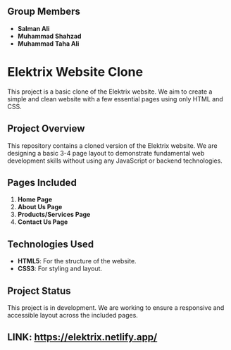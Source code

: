 ## Group Members

- **Salman Ali**
- **Muhammad Shahzad**
- **Muhammad Taha Ali**
  

# Elektrix Website Clone

This project is a basic clone of the Elektrix website. We aim to create a simple and clean website with a few essential pages using only HTML and CSS.

## Project Overview

This repository contains a cloned version of the Elektrix website. We are designing a basic 3-4 page layout to demonstrate fundamental web development skills without using any JavaScript or backend technologies.

## Pages Included

1. **Home Page**
2. **About Us Page**
3. **Products/Services Page**
4. **Contact Us Page**

## Technologies Used

- **HTML5**: For the structure of the website.
- **CSS3**: For styling and layout.

## Project Status

This project is in development. We are working to ensure a responsive and accessible layout across the included pages.

## LINK: https://elektrix.netlify.app/


